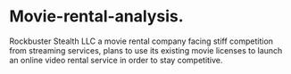 # Movie-rental-analysis.
Rockbuster Stealth LLC a movie rental company facing stiff competition from streaming services, plans to use its existing movie licenses to launch an online video rental service in order to stay competitive.

